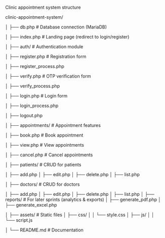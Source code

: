 Clinic appointment system structure



clinic-appointment-system/

 │ ├── db.php # Database connection (MariaDB)

 │ ├── index.php # Landing page (redirect to login/register)
 
 │ ├── auth/ # Authentication module
  
 │ ├── register.php # Registration form 

 │ ├── register_process.php 

 │ ├── verify.php # OTP verification form 

 │ ├── verify_process.php 

 │ ├── login.php # Login form 

 │ ├── login_process.php 

 │ ├── logout.php 

 │ ├── appointments/ # Appointment features 

 │ ├── book.php # Book appointment 

 │ ├── view.php # View appointments 

 │ ├── cancel.php # Cancel appointments 

 │ ├── patients/ # CRUD for patients 

 │ ├── add.php │ ├── edit.php │ ├── delete.php │ ├── list.php 

 │ ├── doctors/ # CRUD for doctors 

 │ ├── add.php │ ├── edit.php │ ├── delete.php │ ├── list.php │ ├── reports/ # For later sprints (analytics & exports) │ ├── generate_pdf.php │ ├── generate_excel.php 

 │ ├── assets/ # Static files │ ├── css/ │ │ └── style.css │ ├── js/ │ │ └── script.js 

 │ └── README.md # Documentation